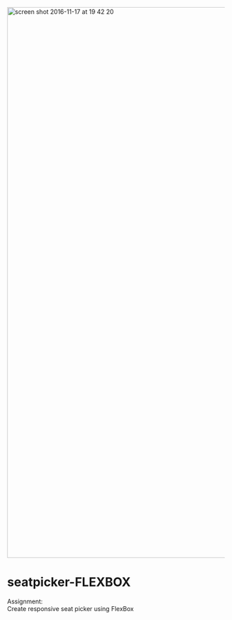 <img width="1272" alt="screen shot 2016-11-17 at 19 42 20" src="https://cloud.githubusercontent.com/assets/19515308/20403067/9a1cfb5e-acff-11e6-8428-2ce91d14c6f0.png">

# seatpicker-FLEXBOX
Assignment:<br>
Create responsive seat picker using FlexBox

